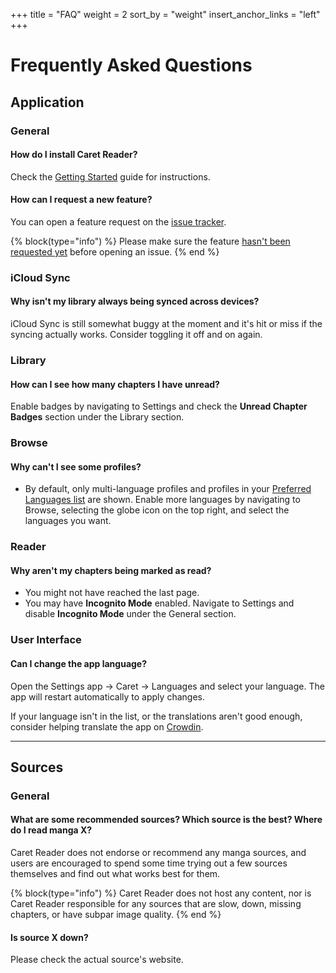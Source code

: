 +++
title = "FAQ"
weight = 2
sort_by = "weight"
insert_anchor_links = "left"
+++
# Frequently Asked Questions

## Application
### General
#### How do I install Caret Reader?
Check the [Getting Started](/help/guides/getting-started) guide for instructions.

#### How can I request a new feature?
You can open a feature request on the [issue tracker](https://github.com/CaretReader/CaretApp/issues).

{% block(type="info") %}
Please make sure the feature [hasn't been requested yet](https://github.com/CaretReader/CaretApp/issues?q=is%3Aopen+is%3Aissue+label%3Aenhancement) before opening an issue.
{% end %}

### iCloud Sync
#### Why isn't my library always being synced across devices?
iCloud Sync is still somewhat buggy at the moment and it's hit or miss if the syncing actually works. Consider toggling it off and on again.

### Library
#### How can I see how many chapters I have unread?
Enable badges by navigating to Settings and check the **Unread Chapter Badges** section under the Library section.

### Browse
#### Why can't I see some profiles?
- By default, only multi-language profiles and profiles in your [Preferred Languages list](https://osxdaily.com/2021/07/01/set-preferred-language-change-region-iphone-ipad/#:~:text=Head%20over%20to%20%E2%80%9CSettings%E2%80%9D%20from,default%20language%20for%20your%20iPhone.) are shown. Enable more languages by navigating to Browse, selecting the globe icon on the top right, and select the languages you want.

### Reader
#### Why aren't my chapters being marked as read?
- You might not have reached the last page.
- You may have **Incognito Mode** enabled. Navigate to Settings and disable **Incognito Mode** under the General section.

### User Interface
#### Can I change the app language?
Open the Settings app → Caret → Languages and select your language. The app will restart automatically to apply changes.

If your language isn't in the list, or the translations aren't good enough, consider helping translate the app on [Crowdin](https://crowdin.com/project/caret).

---

## Sources
### General
#### What are some recommended sources? Which source is the best? Where do I read manga X?
Caret Reader does not endorse or recommend any manga sources, and users are encouraged to spend some time trying out a few sources themselves and find out what works best for them. 

{% block(type="info") %}
Caret Reader does not host any content, nor is Caret Reader responsible for any sources that are slow, down, missing chapters, or have subpar image quality.
{% end %}

#### Is source X down?
Please check the actual source's website.
